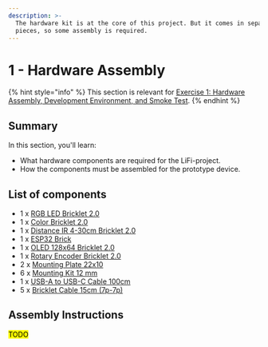```yaml
---
description: >-
  The hardware kit is at the core of this project. But it comes in separate
  pieces, so some assembly is required.
---
```


# 1 - Hardware Assembly

{% hint style="info" %}
This section is relevant for [Exercise 1: Hardware Assembly, Development Environment, and Smoke Test](https://github.com/winf-hsos/lifi-exercises/raw/main/exercises/01\_exercise\_hardware\_assembly.pdf).
{% endhint %}

## Summary

In this section, you'll learn:

* What hardware components are required for the LiFi-project.
* How the components must be assembled for the prototype device.

## List of components

* 1 x [RGB LED Bricklet 2.0](https://www.tinkerforge.com/en/shop/rgb-led-v2-bricklet.html)
* 1 x [Color Bricklet 2.0](https://www.tinkerforge.com/en/shop/color-v2-bricklet.html)
* 1 x [Distance IR 4-30cm Bricklet 2.0](https://www.tinkerforge.com/en/shop/distance-ir-4-30cm-v2-bricklet.html)
* 1 x [ESP32 Brick](https://www.tinkerforge.com/en/shop/esp32-brick.html)
* 1 x [OLED 128x64 Bricklet 2.0](https://www.tinkerforge.com/en/shop/oled-128x64-v2-bricklet.html)
* 1 x [Rotary Encoder Bricklet 2.0](https://www.tinkerforge.com/en/shop/rotary-encoder-v2-bricklet.html)
* 2 x [Mounting Plate 22x10](https://www.tinkerforge.com/en/shop/accessories/mounting/mounting-plate-22x10.html)
* 6 x [Mounting Kit 12 mm](https://www.tinkerforge.com/en/shop/accessories/mounting/mounting-kit-12mm.html)
* 1 x [USB-A to USB-C Cable 100cm](https://www.tinkerforge.com/en/shop/accessories/cable/usb-a-to-usb-c-cable-100cm.html)
* 5 x [Bricklet Cable 15cm (7p-7p)](https://www.tinkerforge.com/en/shop/bricklet-cable-15cm-7p-7p.html)

## Assembly Instructions

<mark style="background-color:yellow;">TODO</mark>
